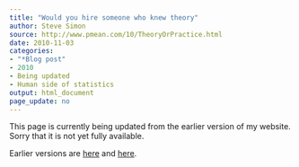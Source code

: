 ```yaml
---
title: "Would you hire someone who knew theory"
author: Steve Simon
source: http://www.pmean.com/10/TheoryOrPractice.html
date: 2010-11-03
categories:
- "*Blog post"
- 2010
- Being updated
- Human side of statistics
output: html_document
page_update: no
---
```


This page is currently being updated from the earlier version of my website. Sorry that it is not yet fully available.

<!---More--->

Earlier versions are [here][sim1] and [here][sim2].

[sim1]: http://www.pmean.com/10/TheoryOrPractice.html
[sim2]: http://new.pmean.com/theory-or-practice/
